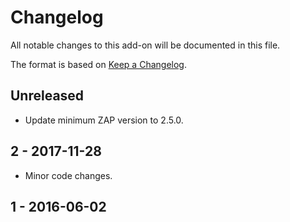# Changelog
All notable changes to this add-on will be documented in this file.

The format is based on [Keep a Changelog](https://keepachangelog.com/en/1.0.0/).

## Unreleased

- Update minimum ZAP version to 2.5.0.

## 2 - 2017-11-28

- Minor code changes.

## 1 - 2016-06-02



